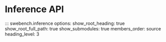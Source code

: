 # Inference API

::: swebench.inference
    options:
      show_root_heading: true
      show_root_full_path: true
      show_submodules: true
      members_order: source
      heading_level: 3

